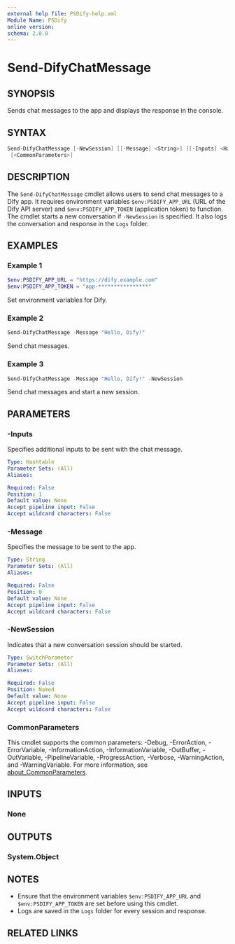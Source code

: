 ```yaml
---
external help file: PSDify-help.xml
Module Name: PSDify
online version:
schema: 2.0.0
---
```


# Send-DifyChatMessage

## SYNOPSIS

Sends chat messages to the app and displays the response in the console.

## SYNTAX

```powershell
Send-DifyChatMessage [-NewSession] [[-Message] <String>] [[-Inputs] <Hashtable>]
 [<CommonParameters>]
```

## DESCRIPTION

The `Send-DifyChatMessage` cmdlet allows users to send chat messages to a Dify app. It requires environment variables `$env:PSDIFY_APP_URL` (URL of the Dify API server) and `$env:PSDIFY_APP_TOKEN` (application token) to function. The cmdlet starts a new conversation if `-NewSession` is specified. It also logs the conversation and response in the `Logs` folder.

## EXAMPLES

### Example 1

```powershell
$env:PSDIFY_APP_URL = "https://dify.example.com"
$env:PSDIFY_APP_TOKEN = "app-****************"
```

Set environment variables for Dify.

### Example 2

```powershell
Send-DifyChatMessage -Message "Hello, Dify!"
```

Send chat messages.

### Example 3

```powershell
Send-DifyChatMessage -Message "Hello, Dify!" -NewSession
```

Send chat messages and start a new session.

## PARAMETERS

### -Inputs

Specifies additional inputs to be sent with the chat message.

```yaml
Type: Hashtable
Parameter Sets: (All)
Aliases:

Required: False
Position: 1
Default value: None
Accept pipeline input: False
Accept wildcard characters: False
```

### -Message

Specifies the message to be sent to the app.

```yaml
Type: String
Parameter Sets: (All)
Aliases:

Required: False
Position: 0
Default value: None
Accept pipeline input: False
Accept wildcard characters: False
```

### -NewSession

Indicates that a new conversation session should be started.

```yaml
Type: SwitchParameter
Parameter Sets: (All)
Aliases:

Required: False
Position: Named
Default value: None
Accept pipeline input: False
Accept wildcard characters: False
```

### CommonParameters

This cmdlet supports the common parameters: -Debug, -ErrorAction, -ErrorVariable, -InformationAction, -InformationVariable, -OutBuffer, -OutVariable, -PipelineVariable, -ProgressAction, -Verbose, -WarningAction, and -WarningVariable. For more information, see [about_CommonParameters](http://go.microsoft.com/fwlink/?LinkID=113216).

## INPUTS

### None

## OUTPUTS

### System.Object

## NOTES

- Ensure that the environment variables `$env:PSDIFY_APP_URL` and `$env:PSDIFY_APP_TOKEN` are set before using this cmdlet.
- Logs are saved in the `Logs` folder for every session and response.

## RELATED LINKS
